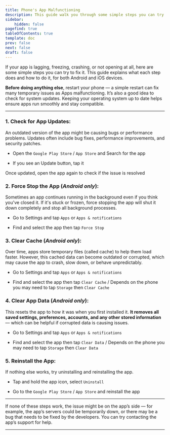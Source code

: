 ```yaml
---
title: Phone's App Malfunctioning
description: This guide walk you through some simple steps you can try to fix a malfunction phone app!
sidebar:
    hidden: false
pagefind: true
tableOfContents: true
template: doc
prev: false
next: false
draft: false
---
```


If your app is lagging, freezing, crashing, or not opening at all, here are some simple steps you can try to fix it. This guide explains what each step does and how to do it, for both Android and iOS devices.

**Before doing anything else**, restart your phone — a simple restart can fix many temporary issues as Apps malfunctioning. It’s also a good idea to check for system updates. Keeping your operating system up to date helps ensure apps run smoothly and stay compatible.

---

### 1. Check for App Updates:
An outdated version of the app might be causing bugs or performance problems. Updates often include bug fixes, performance improvements, and security patches.

- Open the `Google Play Store` / `App Store` and Search for the app

- If you see an Update button, tap it

Once updated, open the app again to check if the issue is resolved

### 2. Force Stop the App (*Android only*):
Sometimes an app continues running in the background even if you think you've closed it. If it's stuck or frozen, force stopping the app will shut it down completely and stop all background processes.

- Go to Settings and tap `Apps` or `Apps & notifications`

- Find and select the app then tap `Force Stop`

### 3. Clear Cache (*Android only*):
Over time, apps store temporary files (called cache) to help them load faster. However, this cached data can become outdated or corrupted, which may cause the app to crash, slow down, or behave unpredictably.

- Go to Settings and tap `Apps` or `Apps & notifications`

- Find and select the app then tap `Clear Cache` / Depends on the phone you may need to tap `Storage` then `Clear Cache`


### 4. Clear App Data (*Android only*):
This resets the app to how it was when you first installed it. **It removes all saved settings, preferences, accounts, and any other stored information** — which can be helpful if corrupted data is causing issues.

- Go to Settings and tap `Apps` or `Apps & notifications`

- Find and select the app then tap `Clear Data` / Depends on the phone you may need to tap `Storage` then `Clear Data`

### 5. Reinstall the App:
If nothing else works, try uninstalling and reinstalling the app.

- Tap and hold the app icon, select `Uninstall`

- Go to the `Google Play Store` / `App Store` and reinstall the app

---

If none of these steps work, the issue might be on the app’s side — for example, the app’s servers could be temporarily down, or there may be a bug that needs to be fixed by the developers. You can try contacting the app’s support for help.

---
